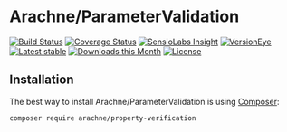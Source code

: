 Arachne/ParameterValidation
====

[![Build Status](https://img.shields.io/travis/Arachne/ParameterValidation/master.svg?style=flat-square)](https://travis-ci.org/Arachne/ParameterValidation/branches)
[![Coverage Status](https://img.shields.io/coveralls/Arachne/ParameterValidation/master.svg?style=flat-square)](https://coveralls.io/github/Arachne/ParameterValidation?branch=master)
[![SensioLabs Insight](https://img.shields.io/sensiolabs/i/5af853d1-d4e0-4489-ad12-ba28acb377bf.svg?style=flat-square)](https://insight.sensiolabs.com/projects/5af853d1-d4e0-4489-ad12-ba28acb377bf)
[![VersionEye](https://img.shields.io/versioneye/d/php/arachne:parameter-validation.svg?style=flat-square)](https://www.versioneye.com/php/arachne:parameter-validation)
[![Latest stable](https://img.shields.io/packagist/v/arachne/parameter-validation.svg?style=flat-square)](https://packagist.org/packages/arachne/parameter-validation)
[![Downloads this Month](https://img.shields.io/packagist/dm/arachne/parameter-validation.svg?style=flat-square)](https://packagist.org/packages/arachne/parameter-validation)
[![License](https://img.shields.io/badge/license-MIT-blue.svg?style=flat-square)](https://github.com/Arachne/ParameterValidation/blob/master/license.md)

Installation
----

The best way to install Arachne/ParameterValidation is using [Composer](http://getcomposer.org/):

```sh
composer require arachne/property-verification
```
